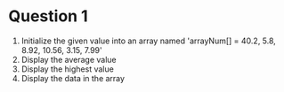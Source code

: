 # Question 1
1. Initialize the given value into an array named 'arrayNum[] = 40.2, 5.8, 8.92, 10.56, 3.15, 7.99'
2. Display the average value
3. Display the highest value
4. Display the data in the array